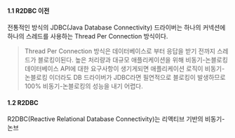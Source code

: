 
#### 1.1 R2DBC 이전
전통적인 방식의 JDBC(Java Database Connectivity) 드라이버는 하나의 커넥션에 하나의 스레드를 사용하는 Thread Per Connection 방식이다.

> Thread Per Connection 방식은 데이터베이스로 부터 응답을 받기 전까지 스레드가 블로킹이된다.
> 높은 처리량과 대규모 애플리케이션을 위해 비동기-논블로킹 데이터베이스 API에 대한 요구사항이 생기게되면
> 애플리케이션 로직이 비동기-논블로킹 이더라도 DB 드라이버가 JDBC라면 필연적으로 블로킹이 발생하므로 100% 비동기-논블로킹의 성능을 내기 어렵다.

#### 1.2 R2DBC
R2DBC(Reactive Relational Database Connectivity)는 리액티브 기반의 비동기-논브